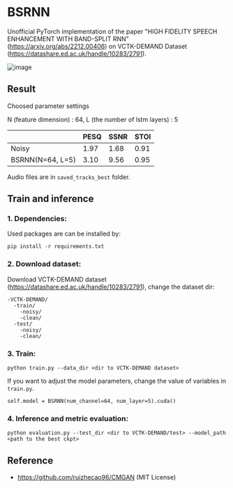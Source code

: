 # BSRNN

Unofficial PyTorch implementation of the paper "HIGH FIDELITY SPEECH ENHANCEMENT WITH BAND-SPLIT RNN" (https://arxiv.org/abs/2212.00406) on VCTK-DEMAND Dataset (https://datashare.ed.ac.uk/handle/10283/2791).

![image](https://user-images.githubusercontent.com/123350717/214468836-54b8c5cf-a670-4bd9-add9-f95f48a4a673.png)

## Result

Choosed parameter settings 

N (feature dimension) : 64, L (the number of lstm layers) : 5

|                   | PESQ | SSNR | STOI |
| ----------------- | ---- | ---- | ---- |
| Noisy             | 1.97 | 1.68 | 0.91 | 
| BSRNN(N=64, L=5)  | 3.10 | 9.56 | 0.95 |

Audio files are in `saved_tracks_best` folder.

## Train and inference

### 1. Dependencies:
Used packages are can be installed by:

```pip install -r requirements.txt```

### 2. Download dataset:
Download VCTK-DEMAND dataset (https://datashare.ed.ac.uk/handle/10283/2791), change the dataset dir:
```
-VCTK-DEMAND/
  -train/
    -noisy/
    -clean/
  -test/
    -noisy/
    -clean/
```
### 3. Train:
```
python train.py --data_dir <dir to VCTK-DEMAND dataset>
```
If you want to adjust the model parameters, change the value of variables in `train.py`.
```
self.model = BSRNN(num_channel=64, num_layer=5).cuda()
```
### 4. Inference and metric evaluation:
```
python evaluation.py --test_dir <dir to VCTK-DEMAND/test> --model_path <path to the best ckpt>
```

## Reference
-  https://github.com/ruizhecao96/CMGAN (MIT License)

